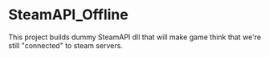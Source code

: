 # SteamAPI_Offline
This project builds dummy SteamAPI dll that will make game think that we're still "connected" to steam servers.
